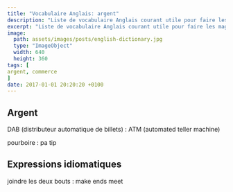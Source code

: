 ```yaml
---
title: "Vocabulaire Anglais: argent"
description: "Liste de vocabulaire Anglais courant utile pour faire les magasins ou aller au restaurant."
excerpt: "Liste de vocabulaire Anglais courant utile pour faire les magasins ou aller au restaurant."
image:
  path: assets/images/posts/english-dictionary.jpg
  type: "ImageObject"
  width: 640
  height: 360
tags: [
argent, commerce
]
date: 2017-01-01 20:20:20 +0100
---
```



## Argent

DAB (distributeur automatique de billets)
: ATM (automated teller machine)

pourboire
: pa tip


## Expressions idiomatiques

joindre les deux bouts
: make ends meet
